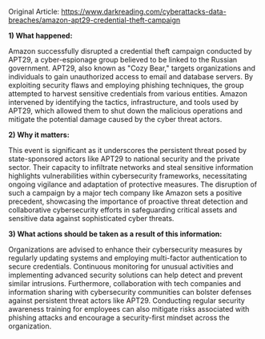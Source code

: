Original Article: https://www.darkreading.com/cyberattacks-data-breaches/amazon-apt29-credential-theft-campaign

**1) What happened:**

Amazon successfully disrupted a credential theft campaign conducted by APT29, a cyber-espionage group believed to be linked to the Russian government. APT29, also known as "Cozy Bear," targets organizations and individuals to gain unauthorized access to email and database servers. By exploiting security flaws and employing phishing techniques, the group attempted to harvest sensitive credentials from various entities. Amazon intervened by identifying the tactics, infrastructure, and tools used by APT29, which allowed them to shut down the malicious operations and mitigate the potential damage caused by the cyber threat actors.

**2) Why it matters:**

This event is significant as it underscores the persistent threat posed by state-sponsored actors like APT29 to national security and the private sector. Their capacity to infiltrate networks and steal sensitive information highlights vulnerabilities within cybersecurity frameworks, necessitating ongoing vigilance and adaptation of protective measures. The disruption of such a campaign by a major tech company like Amazon sets a positive precedent, showcasing the importance of proactive threat detection and collaborative cybersecurity efforts in safeguarding critical assets and sensitive data against sophisticated cyber threats.

**3) What actions should be taken as a result of this information:**

Organizations are advised to enhance their cybersecurity measures by regularly updating systems and employing multi-factor authentication to secure credentials. Continuous monitoring for unusual activities and implementing advanced security solutions can help detect and prevent similar intrusions. Furthermore, collaboration with tech companies and information sharing with cybersecurity communities can bolster defenses against persistent threat actors like APT29. Conducting regular security awareness training for employees can also mitigate risks associated with phishing attacks and encourage a security-first mindset across the organization.
